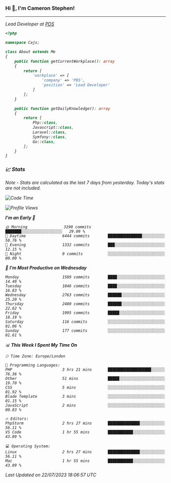 ### Hi 👋, I'm Cameron Stephen!
<hr>
<p><em>Lead Developer at <a href="https://prindatasolutions.co.uk">PDS</a></p>


```php
<?php

namespace Cajs;

class About extends Me
{
    public function getCurrentWorkplace(): array
    {
        return [
            'workplace' => [
                'company' => 'PDS',
                'position' => 'Lead Developer'
            ]
        ];
    }

    public function getDailyKnowledge(): array
    {
        return [
            Php::class,
            Javascript::class,
            Laravel::class,
            Symfony::class,
            Go::class,
        ];
    }
}
```

### 📈 Stats
<p><em>Note - Stats are calculated as the last 7 days from yesterday. Today's stats are not included.</em></p>


<!--START_SECTION:waka-->
![Code Time](http://img.shields.io/badge/Code%20Time-3%2C463%20hrs%2021%20mins-blue)

![Profile Views](http://img.shields.io/badge/Profile%20Views-0-blue)

**I'm an Early 🐤** 

```text
🌞 Morning                3190 commits        ███████░░░░░░░░░░░░░░░░░░   29.09 % 
🌆 Daytime                6444 commits        ███████████████░░░░░░░░░░   58.76 % 
🌃 Evening                1332 commits        ███░░░░░░░░░░░░░░░░░░░░░░   12.15 % 
🌙 Night                  0 commits           ░░░░░░░░░░░░░░░░░░░░░░░░░   00.00 % 
```
📅 **I'm Most Productive on Wednesday** 

```text
Monday                   1589 commits        ████░░░░░░░░░░░░░░░░░░░░░   14.49 % 
Tuesday                  1846 commits        ████░░░░░░░░░░░░░░░░░░░░░   16.83 % 
Wednesday                2763 commits        ██████░░░░░░░░░░░░░░░░░░░   25.20 % 
Thursday                 2480 commits        ██████░░░░░░░░░░░░░░░░░░░   22.62 % 
Friday                   1995 commits        █████░░░░░░░░░░░░░░░░░░░░   18.19 % 
Saturday                 116 commits         ░░░░░░░░░░░░░░░░░░░░░░░░░   01.06 % 
Sunday                   177 commits         ░░░░░░░░░░░░░░░░░░░░░░░░░   01.61 % 
```


📊 **This Week I Spent My Time On** 

```text
🕑︎ Time Zone: Europe/London

💬 Programming Languages: 
PHP                      3 hrs 21 mins       ███████████████████░░░░░░   76.36 % 
Other                    51 mins             █████░░░░░░░░░░░░░░░░░░░░   19.70 % 
CSS                      5 mins              ░░░░░░░░░░░░░░░░░░░░░░░░░   01.92 % 
Blade Template           3 mins              ░░░░░░░░░░░░░░░░░░░░░░░░░   01.15 % 
JavaScript               2 mins              ░░░░░░░░░░░░░░░░░░░░░░░░░   00.83 % 

🔥 Editors: 
PhpStorm                 2 hrs 27 mins       ██████████████░░░░░░░░░░░   56.11 % 
VS Code                  1 hr 55 mins        ███████████░░░░░░░░░░░░░░   43.89 % 

💻 Operating System: 
Linux                    2 hrs 27 mins       ██████████████░░░░░░░░░░░   56.11 % 
Mac                      1 hr 55 mins        ███████████░░░░░░░░░░░░░░   43.89 % 
```


 Last Updated on 22/07/2023 18:06:57 UTC
<!--END_SECTION:waka-->
